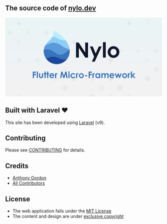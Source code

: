 ## The source code of [nylo.dev](https://nylo.dev)

![Nylo banner](public/images/nylo-social-banner-github.png)

## Built with Laravel ❤️

This site has been developed using [Laravel](https://laravel.com) (v9).

## Contributing

Please see [CONTRIBUTING](CONTRIBUTING.md) for details.

## Credits

- [Anthony Gordon](https://twitter.com/anthonygordn)
- [All Contributors](../../contributors)

## License
-   The web application falls under the [MIT License](LICENSE.md)
-   The content and design are under [exclusive copyright](https://choosealicense.com/no-license/)